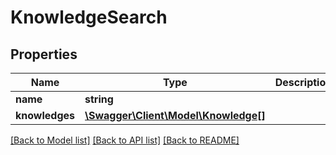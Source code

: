 # KnowledgeSearch

## Properties
Name | Type | Description | Notes
------------ | ------------- | ------------- | -------------
**name** | **string** |  | [optional] 
**knowledges** | [**\Swagger\Client\Model\Knowledge[]**](Knowledge.md) |  | [optional] 

[[Back to Model list]](../README.md#documentation-for-models) [[Back to API list]](../README.md#documentation-for-api-endpoints) [[Back to README]](../README.md)


